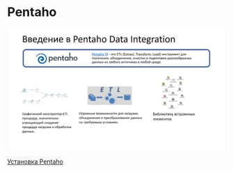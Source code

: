 # Pentaho

![](https://github.com/Artem-ne-Artem/Data-engineering-DL/blob/main/DE-101%20Modules/Module04/Pentaho/Pentaho.png)

[Установка Pentaho](https://www.youtube.com/watch?v=RL-EZCi51gc)
